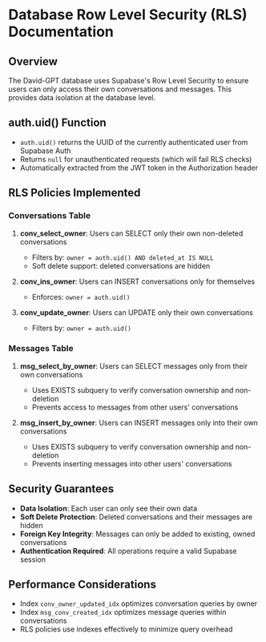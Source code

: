 # Database Row Level Security (RLS) Documentation

## Overview

The David-GPT database uses Supabase's Row Level Security to ensure users can only access their own conversations and messages. This provides data isolation at the database level.

## auth.uid() Function

- `auth.uid()` returns the UUID of the currently authenticated user from Supabase Auth
- Returns `null` for unauthenticated requests (which will fail RLS checks)
- Automatically extracted from the JWT token in the Authorization header

## RLS Policies Implemented

### Conversations Table

1. **conv_select_owner**: Users can SELECT only their own non-deleted conversations
   - Filters by: `owner = auth.uid() AND deleted_at IS NULL`
   - Soft delete support: deleted conversations are hidden

2. **conv_ins_owner**: Users can INSERT conversations only for themselves
   - Enforces: `owner = auth.uid()`

3. **conv_update_owner**: Users can UPDATE only their own conversations
   - Filters by: `owner = auth.uid()`

### Messages Table

1. **msg_select_by_owner**: Users can SELECT messages only from their own conversations
   - Uses EXISTS subquery to verify conversation ownership and non-deletion
   - Prevents access to messages from other users' conversations

2. **msg_insert_by_owner**: Users can INSERT messages only into their own conversations
   - Uses EXISTS subquery to verify conversation ownership and non-deletion
   - Prevents inserting messages into other users' conversations

## Security Guarantees

- **Data Isolation**: Each user can only see their own data
- **Soft Delete Protection**: Deleted conversations and their messages are hidden
- **Foreign Key Integrity**: Messages can only be added to existing, owned conversations
- **Authentication Required**: All operations require a valid Supabase session

## Performance Considerations

- Index `conv_owner_updated_idx` optimizes conversation queries by owner
- Index `msg_conv_created_idx` optimizes message queries within conversations
- RLS policies use indexes effectively to minimize query overhead